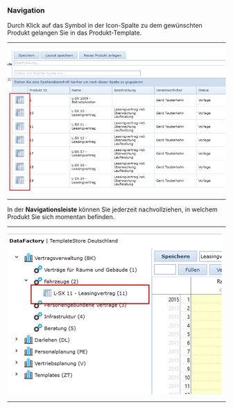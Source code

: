 ### Navigation

Durch Klick auf das Symbol in der Icon-Spalte zu dem gewünschten Produkt gelangen Sie in das Produkt-Template.

---
![](/assets/wp1.png)

---

In der **Navigationsleiste** können Sie jederzeit nachvollziehen, in welchem Produkt Sie sich momentan befinden.

---
![](/assets/wp2.png)

---


